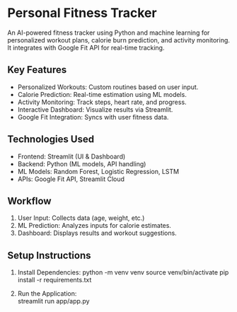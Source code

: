 # Personal Fitness Tracker

An AI-powered fitness tracker using Python and machine learning for personalized workout plans, calorie burn prediction, and activity monitoring. It integrates with Google Fit API for real-time tracking.

## Key Features
- Personalized Workouts: Custom routines based on user input.  
- Calorie Prediction: Real-time estimation using ML models.  
- Activity Monitoring: Track steps, heart rate, and progress.  
- Interactive Dashboard: Visualize results via Streamlit.  
- Google Fit Integration: Syncs with user fitness data.  

## Technologies Used
- Frontend: Streamlit (UI & Dashboard)  
- Backend: Python (ML models, API handling)  
- ML Models: Random Forest, Logistic Regression, LSTM  
- APIs: Google Fit API, Streamlit Cloud  

## Workflow
1. User Input: Collects data (age, weight, etc.)  
2. ML Prediction: Analyzes inputs for calorie estimates.  
3. Dashboard: Displays results and workout suggestions.  


## Setup Instructions

1. Install Dependencies: 
   python -m venv venv
   source venv/bin/activate
   pip install -r requirements.txt

2. Run the Application:  
   streamlit run app/app.py
   

